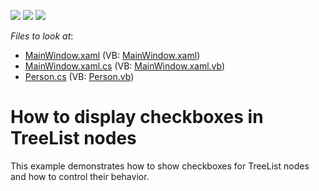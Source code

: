 <!-- default badges list -->
![](https://img.shields.io/endpoint?url=https://codecentral.devexpress.com/api/v1/VersionRange/128657778/13.1.4%2B)
[![](https://img.shields.io/badge/Open_in_DevExpress_Support_Center-FF7200?style=flat-square&logo=DevExpress&logoColor=white)](https://supportcenter.devexpress.com/ticket/details/E4147)
[![](https://img.shields.io/badge/📖_How_to_use_DevExpress_Examples-e9f6fc?style=flat-square)](https://docs.devexpress.com/GeneralInformation/403183)
<!-- default badges end -->
<!-- default file list -->
*Files to look at*:

* [MainWindow.xaml](./CS/TreeListCheckBoxes/MainWindow.xaml) (VB: [MainWindow.xaml](./VB/TreeListCheckBoxes/MainWindow.xaml))
* [MainWindow.xaml.cs](./CS/TreeListCheckBoxes/MainWindow.xaml.cs) (VB: [MainWindow.xaml.vb](./VB/TreeListCheckBoxes/MainWindow.xaml.vb))
* [Person.cs](./CS/TreeListCheckBoxes/Person.cs) (VB: [Person.vb](./VB/TreeListCheckBoxes/Person.vb))
<!-- default file list end -->
# How to display checkboxes in TreeList nodes


<p>This example demonstrates how to show checkboxes for TreeList nodes and how to control their behavior.</p><br />


<br/>


